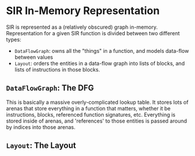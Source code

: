 # SIR In-Memory Representation

SIR is represented as a (relatively obscured) graph in-memory. Representation
for a given SIR function is divided between two different types:

- `DataFlowGraph`: owns all the "things" in a function, and models data-flow between values
- `Layout`: orders the entities in a data-flow graph into lists of blocks, and lists of instructions in those blocks. 

## `DataFlowGraph`: The DFG

This is basically a massive overly-complicated lookup table. It stores lots of arenas that store everything
in a function that matters, whether it be instructions, blocks, referenced function signatures, etc. Everything
is stored inside of arenas, and 'references' to those entities is passed around by indices into those arenas. 

## `Layout`: The Layout

